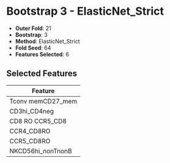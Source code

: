 # Bootstrap 3 - ElasticNet_Strict

- **Outer Fold**: 21
- **Bootstrap**: 3
- **Method**: ElasticNet_Strict
- **Fold Seed**: 64
- **Features Selected**: 6

## Selected Features

| Feature |
|---------|
| Tconv memCD27_mem |
| CD3hi_CD4neg |
| CD8 RO CCR5_CD8 |
| CCR4_CD8RO |
| CCR5_CD8RO |
| NKCD56hi_nonTnonB |
